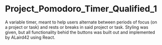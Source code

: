 # Project_Pomodoro_Timer_Qualified_1


A variable timer, meant to help users alternate between periods of focus (on a project or task) and rests or breaks in said project or task.
Styling was given, but all functionality behid the buttons was built out and implemented by ALaird42 using React.

